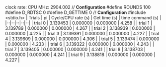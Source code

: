 clock rate:
CPU MHz:             2904.002
// **Configuration**
#define ROUNDS 100
#define D_RDTSC 0
#define D_GETTIME 0
// **Configuration**
#include <stdio.h>
| Trials | pi | Cycle/CPU rate (s) | Get time (s) | time command (s) |
|-:|-:|-:|-:|-:|
| trial 0 |  3.139453 | 0.000000 | 0.000000 | 4.258 |
| trial 1 |  3.139789 | 0.000000 | 0.000000 | 4.267 |
| trial 2 |  3.138939 | 0.000000 | 0.000000 | 4.225 |
| trial 3 |  3.139391 | 0.000000 | 0.000000 | 4.227 |
| trial 4 |  3.139609 | 0.000000 | 0.000000 | 4.306 |
| trial 5 |  3.139474 | 0.000000 | 0.000000 | 4.233 |
| trial 6 |  3.139322 | 0.000000 | 0.000000 | 4.243 |
| trial 7 |  3.139405 | 0.000000 | 0.000000 | 4.241 |
| trial 8 |  3.138703 | 0.000000 | 0.000000 | 4.241 |
| trial 9 |  3.138818 | 0.000000 | 0.000000 | 4.227 |
